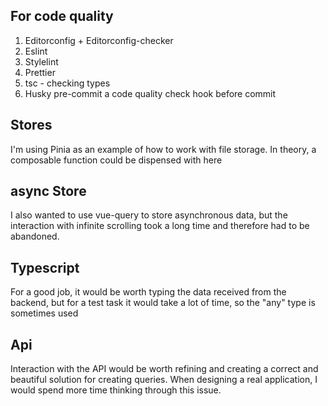 ## For code quality

1. Editorconfig + Editorconfig-checker
2. Eslint
3. Stylelint
4. Prettier
5. tsc - checking types
6. Husky pre-commit a code quality check hook before commit

## Stores

I'm using Pinia as an example of how to work with file storage.
In theory, a composable function could be dispensed with here

## async Store

I also wanted to use vue-query to store asynchronous data, but the interaction with infinite
scrolling took a long time and therefore had to be abandoned.

## Typescript

For a good job, it would be worth typing the data received from the backend,
but for a test task it would take a
lot of time, so the "any" type is sometimes used

## Api

Interaction with the API would be worth refining and creating a
correct and beautiful solution for creating queries. When designing a real application,
I would spend more time thinking through this issue.

